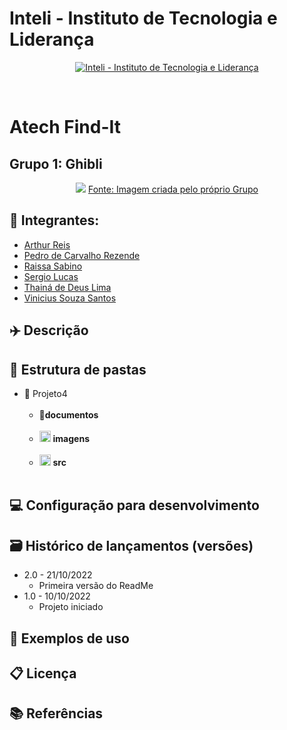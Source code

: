 # Inteli - Instituto de Tecnologia e Liderança

<p align="center">
<a href= "https://www.inteli.edu.br/"><img src="https://www.inteli.edu.br/wp-content/uploads/2021/08/20172028/marca_1-2.png" alt="Inteli - Instituto de Tecnologia e Liderança" border="0"></a>
</p>
<br>

# Atech Find-It

## Grupo 1: Ghibli 
<div align="center">
<img src="https://cdn.discordapp.com/attachments/1029154257540223048/1033122468828811354/unknown.png">
<a href="https://github.com/2022M4T3-Inteli/Projeto1" target="_blank">Fonte: Imagem criada pelo próprio Grupo</a>
</div>

## 🚀 Integrantes:
- <a href="linkedin.com/in/arthur-reis-575532241">Arthur Reis</a>
- <a href="https://www.linkedin.com/in/pedrocrezende/">Pedro de Carvalho Rezende</a>
- <a href="linkedin.com/in/raissa-sabino-2a00a11b1">Raissa Sabino</a>
- <a href="https://www.linkedin.com/in/sergiobalucas/">Sergio Lucas</a>
- <a href="linkedin.com/in/thainá-lima-169177232">Thainá de Deus Lima</a>
- <a href="linkedin.com/in/vinicius-souza-santos">Vinicius Souza Santos</a>

## ✈️ Descrição

## 📁 Estrutura de pastas

- 📁 Projeto4<br><br>
  - 📂<b>documentos</b> <br><br>
  - <img src="https://user-images.githubusercontent.com/99209356/174968635-a4e7428f-1dec-4a79-a653-746679793d88.svg" width="18px" height="18px"> <b>imagens</b> <br><br>
  - <img src="https://user-images.githubusercontent.com/99209356/174962579-d242f1e5-3902-4de1-9236-0aba4d48513c.svg" width="18px" height="18px"></a> <b>src</b> <br> <br> 


## 💻 Configuração para desenvolvimento



## 🗃 Histórico de lançamentos (versões)

- 2.0 - 21/10/2022
  - Primeira versão do ReadMe  
- 1.0 - 10/10/2022
  - Projeto iniciado

## 🎯 Exemplos de uso


## 📋 Licença



## 📚 Referências
